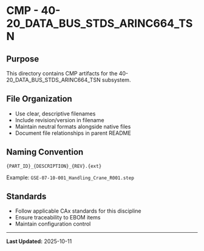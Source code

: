 # CMP - 40-20_DATA_BUS_STDS_ARINC664_TSN

## Purpose

This directory contains CMP artifacts for the 40-20_DATA_BUS_STDS_ARINC664_TSN subsystem.

## File Organization

- Use clear, descriptive filenames
- Include revision/version in filename
- Maintain neutral formats alongside native files
- Document file relationships in parent README

## Naming Convention

```
{PART_ID}_{DESCRIPTION}_{REV}.{ext}
```

Example: `GSE-07-10-001_Handling_Crane_R001.step`

## Standards

- Follow applicable CAx standards for this discipline
- Ensure traceability to EBOM items
- Maintain configuration control

---

**Last Updated:** 2025-10-11
